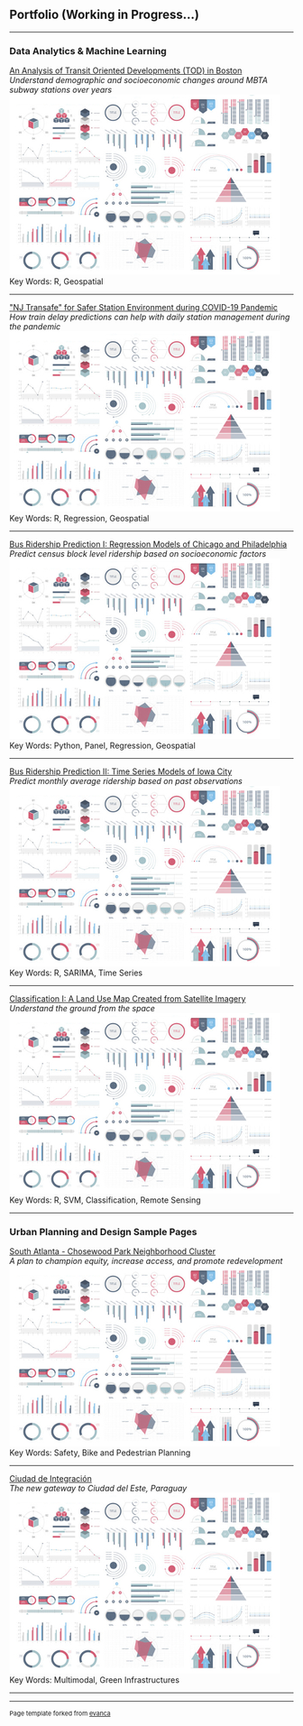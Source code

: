 ## Portfolio (Working in Progress...)

---

### Data Analytics & Machine Learning

[An Analysis of Transit Oriented Developments (TOD) in Boston](/sample_page)   
*Understand demographic and socioeconomic changes around MBTA subway stations over years*
<img src="images/dummy_thumbnail.jpg?raw=true"/>   
Key Words: R, Geospatial

---
["NJ Transafe" for Safer Station Environment during COVID-19 Pandemic](/pdf/sample_presentation.pdf)   
*How train delay predictions can help with daily station management during the pandemic*
<img src="images/dummy_thumbnail.jpg?raw=true"/>   
Key Words: R, Regression, Geospatial

---
[Bus Ridership Prediction I: Regression Models of Chicago and Philadelphia](http://example.com/)   
*Predict census block level ridership based on socioeconomic factors*
<img src="images/dummy_thumbnail.jpg?raw=true"/>   
Key Words: Python, Panel, Regression, Geospatial

---
[Bus Ridership Prediction II: Time Series Models of Iowa City](http://example.com/)   
*Predict monthly average ridership based on past observations*
<img src="images/dummy_thumbnail.jpg?raw=true"/>   
Key Words: R, SARIMA, Time Series

---
[Classification I: A Land Use Map Created from Satellite Imagery](http://example.com/)   
*Understand the ground from the space*
<img src="images/dummy_thumbnail.jpg?raw=true"/>   
Key Words: R, SVM, Classification, Remote Sensing

---
### Urban Planning and Design Sample Pages

[South Atlanta - Chosewood Park Neighborhood Cluster](http://example.com/)   
*A plan to champion equity, increase access, and promote redevelopment*
<img src="images/dummy_thumbnail.jpg?raw=true"/>   
Key Words: Safety, Bike and Pedestrian Planning

---
[Ciudad de Integración](http://example.com/)   
*The new gateway to Ciudad del Este, Paraguay*
<img src="images/dummy_thumbnail.jpg?raw=true"/>   
Key Words: Multimodal, Green Infrastructures

---




---
<p style="font-size:11px">Page template forked from <a href="https://github.com/evanca/quick-portfolio">evanca</a></p>
<!-- Remove above link if you don't want to attibute -->
